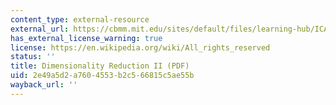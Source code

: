 ```yaml
---
content_type: external-resource
external_url: https://cbmm.mit.edu/sites/default/files/learning-hub/ICA-Tutorial-2SNH.pdf
has_external_license_warning: true
license: https://en.wikipedia.org/wiki/All_rights_reserved
status: ''
title: Dimensionality Reduction II (PDF)
uid: 2e49a5d2-a760-4553-b2c5-66815c5ae55b
wayback_url: ''
---
```

